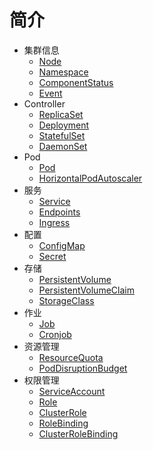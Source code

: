 # 简介

- 集群信息
	- [Node](./node.md)
	- [Namespace](./namespace.md)
	- [ComponentStatus](./component-status.md)
	- [Event](./event.md)
- Controller
	- [ReplicaSet](./replica-set.md)
	- [Deployment](./deployment.md)
	- [StatefulSet](./stateful-set.md)
	- [DaemonSet](./daemon-set.md)
- Pod
	- [Pod](./pod.md)
	- [HorizontalPodAutoscaler](./horizontal-pod-autoscaler.md)
- 服务
	- [Service](./service.md)
	- [Endpoints](./endpoints.md)
	- [Ingress](./ingress.md)
- 配置
	- [ConfigMap](./configmap.md)
	- [Secret](./secret.md)
- 存储
	- [PersistentVolume](./persistent-volume.md)
	- [PersistentVolumeClaim](./persistent-volume-claim.md)
	- [StorageClass](./storage-class.md)
- 作业
	- [Job](./job.md)
	- [Cronjob](./cronjob.md)
- 资源管理
	- [ResourceQuota](./resource-quota.md)
	- [PodDisruptionBudget](./pod-disruption-budget.md)
- 权限管理
	- [ServiceAccount](./service-account.md)
	- [Role](./role.md)
	- [ClusterRole](./cluster-role.md)
	- [RoleBinding](./role-binding.md)
	- [ClusterRoleBinding](./cluster-role-binding.md)